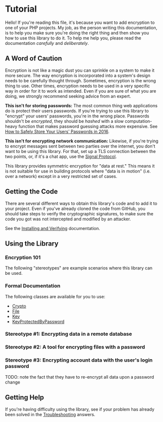 Tutorial
=========

Hello! If you're reading this file, it's because you want to add encryption to
one of your PHP projects. My job, as the person writing this documentation, is
to help you make sure you're doing the right thing and then show you how to use
this library to do it. To help me help you, please read the documentation
*carefully* and *deliberately*.

A Word of Caution
------------------

Encryption is not like a magic dust you can sprinkle on a system to make it more
secure. The way encryption is incorporated into a system's design needs to be
carefully thought through. Sometimes, encryption is the wrong thing to use.
Other times, encryption needs to be used in a very specific way in order for it
to work as intended. Even if you are sure of what you are doing, we strongly
recommend seeking advice from an expert.

**This isn't for storing passwords:** The most common thing web applications do
is protect their users passwords. If you're trying to use this library to
"encrypt" your users' passwords, you're in the wrong place. Passwords shouldn't
be *encrypted*, they should be *hashed* with a slow computation-heavy function
that makes password guessing attacks more expensive. See [How to Safely Store
Your Users' Passwords in
2016](https://paragonie.com/blog/2016/02/how-safely-store-password-in-2016).

**This isn't for encrypting network communication:** Likewise, if you're trying
to encrypt messages sent between two parties over the internet, you don't want
to be using this library. For that, set up a TLS connection between the two
points, or, if it's a chat app, use the [Signal
Protocol](https://whispersystems.org/blog/advanced-ratcheting/).

This library provides symmetric encryption for "data at rest." This means it is
not suitable for use in building protocols where "data is in motion" (i.e. over
a network) except in a very restricted set of cases.

Getting the Code
-----------------

There are several different ways to obtain this library's code and to add it to
your project. Even if you've already cloned the code from GitHub, you should
take steps to verify the cryptographic signatures, to make sure the code you got
was not intercepted and modified by an attacker.

See the [Installing and Verifying](docs/InstallingAndVerifying.md)
documentation.

Using the Library
------------------

### Encryption 101



The following "stereotypes" are example scenarios where this library can be
used.

### Formal Documentation

The following classes are available for you to use:

- [Crypto](docs/classes/Crypto.md)
- [File](docs/classes/File.md)
- [Key](docs/classes/Key.md)
- [KeyProtectedByPassword](docs/classes/KeyProtectedByPassword.md)

### Stereotype #1: Encrypting data in a remote database

### Stereotype #2: A tool for encrypting files with a password

### Stereotype #3: Encrypting account data with the user's login password

TODO: note the fact that they have to re-encrypt all data upon a password change

Getting Help
-------------

If you're having difficulty using the library, see if your problem has already
been solved in the [Troubleshooting](docs/Troubleshooting.md) answers.
